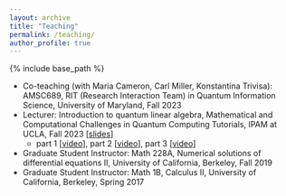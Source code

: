 ```yaml
---
layout: archive
title: "Teaching"
permalink: /teaching/
author_profile: true
---
```


{% include base_path %}

* Co-teaching (with Maria Cameron, Carl Miller, Konstantina Trivisa): AMSC689, RIT (Research Interaction Team) in Quantum Information Science, University of Maryland, Fall 2023
* Lecturer: Introduction to quantum linear algebra, Mathematical and Computational Challenges in Quantum Computing Tutorials, IPAM at UCLA, Fall 2023 [[slides](http://helper.ipam.ucla.edu/publications/cqctut/cqctut_19840.pdf)]
  * part 1 [[video](https://www.youtube.com/watch?v=tMJ_QQ9QO5I)], part 2 [[video](https://www.youtube.com/watch?v=zmS6QU56374)], part 3 [[video](https://www.youtube.com/watch?v=YC0vIOQJnnI)]
* Graduate Student Instructor: Math 228A, Numerical solutions of differential equations II, University of California, Berkeley, Fall 2019
* Graduate Student Instructor: Math 1B, Calculus II, University of California, Berkeley, Spring 2017
